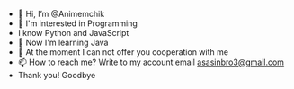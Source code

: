 - 👋 Hi, I’m @Animemchik
- 👀 I'm interested in Programming
- I know Python and JavaScript
- 🌱 Now I'm learning Java
- 💞️ At the moment I can not offer you cooperation with me
- 📫 How to reach me? Write to my account email asasinbro3@gmail.com 
- Thank you! Goodbye
